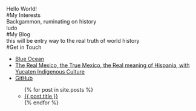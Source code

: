 Hello World! <br>
#My Interests <br>
Backgammon, ruminating on history <br>
ludo <br>
#My Blog <br>
this will be entry way to the real truth of world history <br>
#Get in Touch 
<ul>
  <li><a href="https://payrollforblueocean.000webhostapp.com/index.php?route=payroll/home">Blue Ocean</a></li>
  <li><a href="https://www.theyucatantimes.com/2020/02/little-yucatecan-dancer-wins-a-scholarship-to-specialize-in-argentina/">The Real Mexico, the True Mexico, the Real meaning of Hispania, with Yucaten Indigenous Culture</a></li>
  <li><a href="https://github.com/{{ site.github_username}}">GitHub</a></li>
<ul>
  {% for post in site.posts %}
  <li>
    <a href="{{ post.url }}">{{ post.title }}</a>
  </li>
  {% endfor %}
</ul>
 
